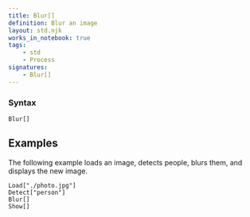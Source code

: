```yaml
---
title: Blur[]
definition: Blur an image
layout: std.njk
works_in_notebook: true
tags:
    - std
    - Process
signatures:
    - Blur[]
---
```


### Syntax

```
Blur[]
```

## Examples

The following example loads an image, detects people, blurs them, and displays the new image.

```
Load["./photo.jpg"]
Detect["person"]
Blur[]
Show[]
```
